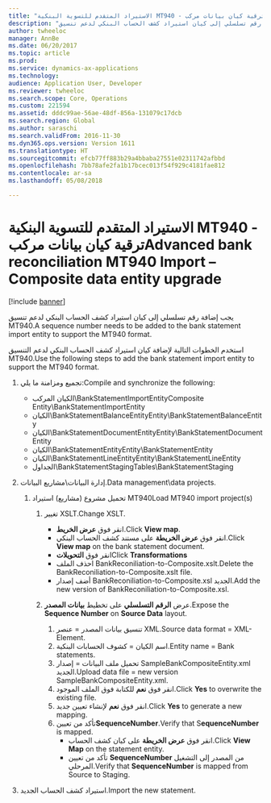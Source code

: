 ```yaml
---
title: "الاستيراد المتقدم للتسوية البنكية MT940 - ترقية كيان بيانات مركب"
description: "يجب إضافة رقم تسلسلي إلى كيان استيراد كشف الحساب البنكي لدعم تنسيق MT940."
author: twheeloc
manager: AnnBe
ms.date: 06/20/2017
ms.topic: article
ms.prod: 
ms.service: dynamics-ax-applications
ms.technology: 
audience: Application User, Developer
ms.reviewer: twheeloc
ms.search.scope: Core, Operations
ms.custom: 221594
ms.assetid: dddc99ae-56ae-48df-856a-131079c17dcb
ms.search.region: Global
ms.author: saraschi
ms.search.validFrom: 2016-11-30
ms.dyn365.ops.version: Version 1611
ms.translationtype: HT
ms.sourcegitcommit: efcb77ff883b29a4bbaba27551e02311742afbbd
ms.openlocfilehash: 7bb78afe2fa1b17bcec013f54f929c4181fae812
ms.contentlocale: ar-sa
ms.lasthandoff: 05/08/2018

---
```


# <a name="advanced-bank-reconciliation-mt940-import--composite-data-entity-upgrade"></a><span data-ttu-id="f6ed2-103">الاستيراد المتقدم للتسوية البنكية MT940 - ترقية كيان بيانات مركب</span><span class="sxs-lookup"><span data-stu-id="f6ed2-103">Advanced bank reconciliation MT940 Import – Composite data entity upgrade</span></span>

[!include [banner](../includes/banner.md)]

<span data-ttu-id="f6ed2-104">يجب إضافة رقم تسلسلي إلى كيان استيراد كشف الحساب البنكي لدعم تنسيق MT940.</span><span class="sxs-lookup"><span data-stu-id="f6ed2-104">A sequence number needs to be added to the bank statement import entity to support the MT940 format.</span></span> 

<span data-ttu-id="f6ed2-105">استخدم الخطوات التالية لإضافة كيان استيراد كشف الحساب البنكي لدعم التنسيق MT940.</span><span class="sxs-lookup"><span data-stu-id="f6ed2-105">Use the following steps to add the bank statement import entity to support the MT940 format.</span></span>

1.  <span data-ttu-id="f6ed2-106">تجميع ومزامنة ما يلي:</span><span class="sxs-lookup"><span data-stu-id="f6ed2-106">Compile and synchronize the following:</span></span>
    -   <span data-ttu-id="f6ed2-107">الكيان المركب\\BankStatementImportEntity</span><span class="sxs-lookup"><span data-stu-id="f6ed2-107">Composite Entity\\BankStatementImportEntity</span></span>
    -   <span data-ttu-id="f6ed2-108">الكيان\\BankStatementBalanceEntity</span><span class="sxs-lookup"><span data-stu-id="f6ed2-108">Entity\\BankStatementBalanceEntity</span></span>
    -   <span data-ttu-id="f6ed2-109">الكيان\\BankStatementDocumentEntity</span><span class="sxs-lookup"><span data-stu-id="f6ed2-109">Entity\\BankStatementDocumentEntity</span></span>
    -   <span data-ttu-id="f6ed2-110">الكيان\\BankStatementEntity</span><span class="sxs-lookup"><span data-stu-id="f6ed2-110">Entity\\BankStatementEntity</span></span>
    -   <span data-ttu-id="f6ed2-111">الكيان\\BankStatementLineEntity</span><span class="sxs-lookup"><span data-stu-id="f6ed2-111">Entity\\BankStatementLineEntity</span></span>
    -   <span data-ttu-id="f6ed2-112">الجداول\\BankStatementStaging</span><span class="sxs-lookup"><span data-stu-id="f6ed2-112">Tables\\BankStatementStaging</span></span>

2.  <span data-ttu-id="f6ed2-113">إدارة البيانات\\مشاريع البيانات.</span><span class="sxs-lookup"><span data-stu-id="f6ed2-113">Data management\\data projects.</span></span>
    1.  <span data-ttu-id="f6ed2-114">تحميل مشروع (مشاريع) استيراد MT940</span><span class="sxs-lookup"><span data-stu-id="f6ed2-114">Load MT940 import project(s)</span></span>
        1.  <span data-ttu-id="f6ed2-115">تغيير XSLT.</span><span class="sxs-lookup"><span data-stu-id="f6ed2-115">Change XSLT.</span></span>
            -   <span data-ttu-id="f6ed2-116">انقر فوق **عرض الخريط**.</span><span class="sxs-lookup"><span data-stu-id="f6ed2-116">Click **View map**.</span></span>
            -   <span data-ttu-id="f6ed2-117">انقر فوق **عرض الخريطة** على مستند كشف الحساب البنكي.</span><span class="sxs-lookup"><span data-stu-id="f6ed2-117">Click **View map** on the bank statement document.</span></span>
            -   <span data-ttu-id="f6ed2-118">انقر فوق **التحويلات**</span><span class="sxs-lookup"><span data-stu-id="f6ed2-118">Click **Transformations**</span></span>
            -   <span data-ttu-id="f6ed2-119">احذف الملف BankReconiliation-to-Composite.xslt.</span><span class="sxs-lookup"><span data-stu-id="f6ed2-119">Delete the BankReconiliation-to-Composite.xslt file.</span></span>
            -   <span data-ttu-id="f6ed2-120">أضف إصدار BankReconiliation-to-Composite.xsl الجديد.</span><span class="sxs-lookup"><span data-stu-id="f6ed2-120">Add the new version of BankReconiliation-to-Composite.xsl.</span></span>

        2.  <span data-ttu-id="f6ed2-121">عرض **الرقم التسلسلي‬** على تخطيط **بيانات المصدر‬**.</span><span class="sxs-lookup"><span data-stu-id="f6ed2-121">Expose the **Sequence Number** on **Source Data** layout.</span></span>
            1.  <span data-ttu-id="f6ed2-122">تنسيق بيانات المصدر = عنصر XML.</span><span class="sxs-lookup"><span data-stu-id="f6ed2-122">Source data format = XML-Element.</span></span>
            2.  <span data-ttu-id="f6ed2-123">اسم الكيان = كشوف الحسابات البنكية.</span><span class="sxs-lookup"><span data-stu-id="f6ed2-123">Entity name = Bank statements.</span></span>
            3.  <span data-ttu-id="f6ed2-124">تحميل ملف البيانات = إصدار SampleBankCompositeEntity.xml الجديد.</span><span class="sxs-lookup"><span data-stu-id="f6ed2-124">Upload data file = new version SampleBankCompositeEntity.xml.</span></span>
            4.  <span data-ttu-id="f6ed2-125">انقر فوق **نعم** للكتابة فوق الملف الموجود.</span><span class="sxs-lookup"><span data-stu-id="f6ed2-125">Click **Yes** to overwrite the existing file.</span></span>
            5.  <span data-ttu-id="f6ed2-126">انقر فوق **نعم** لإنشاء تعيين جديد.</span><span class="sxs-lookup"><span data-stu-id="f6ed2-126">Click **Yes** to generate a new mapping.</span></span>
            6.  <span data-ttu-id="f6ed2-127">تأكد من تعيين**SequenceNumber**.</span><span class="sxs-lookup"><span data-stu-id="f6ed2-127">Verify that S**equenceNumber** is mapped.</span></span>
                -   <span data-ttu-id="f6ed2-128">انقر فوق **عرض الخريطة** على كيان كشف الحساب.</span><span class="sxs-lookup"><span data-stu-id="f6ed2-128">Click **View Map** on the statement entity.</span></span>
                -   <span data-ttu-id="f6ed2-129">تأكد من تعيين **SequenceNumber** من المصدر إلى التشغيل المرحلي‬.</span><span class="sxs-lookup"><span data-stu-id="f6ed2-129">Verify that **SequenceNumber** is mapped from Source to Staging.</span></span>

3.  <span data-ttu-id="f6ed2-130">استيراد كشف الحساب الجديد.</span><span class="sxs-lookup"><span data-stu-id="f6ed2-130">Import the new statement.</span></span>





